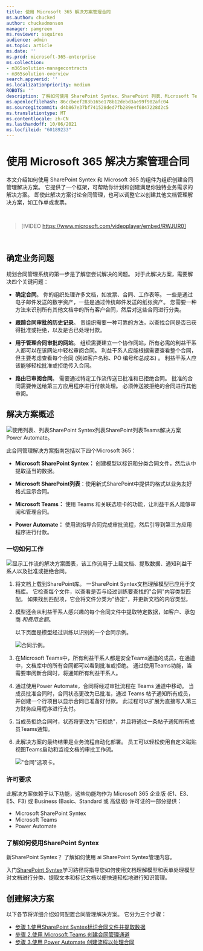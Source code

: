 ```yaml
---
title: 使用 Microsoft 365 解决方案管理合同
ms.author: chucked
author: chuckedmonson
manager: pamgreen
ms.reviewer: ssquires
audience: admin
ms.topic: article
ms.date: ''
ms.prod: microsoft-365-enterprise
ms.collection:
- m365solution-managecontracts
- m365solution-overview
search.appverid: ''
ms.localizationpriority: medium
ROBOTS: ''
description: 了解如何使用 SharePoint Syntex、SharePoint 列表、Microsoft Teams 和 Power Automate 的 Microsoft 365 解决方案管理Power Automate。
ms.openlocfilehash: 86ccbeef283b165e178b12debd3ae99f982afc04
ms.sourcegitcommit: d4b867e37bf741528ded7fb289e4f6847228d2c5
ms.translationtype: MT
ms.contentlocale: zh-CN
ms.lasthandoff: 10/06/2021
ms.locfileid: "60189233"
---
```

# <a name="manage-contracts-using-a-microsoft-365-solution"></a>使用 Microsoft 365 解决方案管理合同

本文介绍如何使用 SharePoint Syntex 和 Microsoft 365 的组件为组织创建合同管理解决方案。 它提供了一个框架，可帮助你计划和创建满足你独特业务需求的解决方案。 即使此解决方案讨论合同管理，也可以调整它以创建其他文档管理解决方案，如工作单或发票。

</br>

> [!VIDEO https://www.microsoft.com/videoplayer/embed/RWJUR0]

</br>

## <a name="identify-the-business-problem"></a>确定业务问题

规划合同管理系统的第一步是了解您尝试解决的问题。 对于此解决方案，需要解决四个关键问题：

- **确定合同**。 你的组织处理许多文档，如发票、合同、工作表等。  一些是通过电子邮件发送的数字资产，一些是通过传统邮件发送的纸张资产。 您需要一种方法来识别所有其他文档中的所有客户合同，然后对这些合同进行分类。

- **跟踪合同审批的历史记录**。 贵组织需要一种可靠的方法，以查找合同是否已获得批准或拒绝，以及是否已处理付款。 

- **用于管理合同审批的网站**。 组织需要建立一个协作网站，所有必需的利益干系人都可以在该网站中轻松审阅合同。 利益干系人应能根据需要查看整个合同，但主要考虑查看每个合同 (例如客户名称、PO 编号和总成本) 。 利益干系人应该能够轻松批准或拒绝传入合同。

- **路由已审阅合同**。 需要通过特定工作流传送已批准和已拒绝合同。 批准的合同需要传送给第三方应用程序进行付款处理。 必须传送被拒绝的合同进行其他审阅。

## <a name="overview-of-the-solution"></a>解决方案概述

  ![使用列表、列表SharePoint Syntex列表SharePoint列表Teams解决方案Power Automate。](../media/content-understanding/syntex-solution-manage-contracts-setup-steps.png)

此合同管理解决方案指南包括以下四个Microsoft 365：

- **Microsoft SharePoint Syntex：** 创建模型以标识和分类合同文件，然后从中提取适当的数据。

- **Microsoft SharePoint列表**：使用新式SharePoint中提供的格式以业务友好格式显示合同。

- **Microsoft Teams：** 使用 Teams 和关联选项卡的功能，让利益干系人能够审阅和管理合同。

- **Power Automate：** 使用流指导合同完成审批流程，然后引导到第三方应用程序进行付款。

### <a name="how-it-all-works"></a>一切如何工作

  ![显示工作流的解决方案图表，该工作流用于上载文档、提取数据、通知利益干系人以及批准或拒绝合同。](../media/content-understanding/syntex-solution-manage-contracts-overview.png)

1. 将文档上载到SharePoint库。 一SharePoint Syntex文档理解模型已应用于文档库。 它检查每个文件，以查看是否与经过训练要查找的"合同"内容类型匹配。 如果找到匹配项，它会将文件分类为"协定"，并更新文档的内容类型。

2. 模型还会从利益干系人感兴趣的每个合同文件中提取特定数据，如客户、承包商 *和费用金额*。  

    以下页面是模型经过训练以识别的一个合同示例。

      ![合同示例。](../media/content-understanding/contract.png)

3. 在Microsoft Teams中，所有利益干系人都是安全Teams通道的成员，在通道中，文档库中的所有合同都可以看到批准或拒绝。 通过使用Teams功能，当需要审阅新合同时，将通知所有利益干系人。

4. 通过使用Power Automate，合同将经过审批流程在 Teams 通道中移动。 当成员批准合同时，合同状态更改为已批准，通过 Teams 帖子通知所有成员，并创建一个行项目以显示合同已准备好付款。 此过程可以扩展为直接写入第三方财务应用程序进行支付。

5. 当成员拒绝合同时，状态将更改为"已拒绝"，并且将通过一条帖子通知所有成员Teams通知。

6. 此解决方案的最终结果是业务流程自动化部署。 员工可以轻松使用自定义磁贴视图Teams启动和监视文档的审批工作流。 

     !["合同"选项卡。](../media/content-understanding/tile-view.png)

### <a name="licensing-requirements"></a>许可要求

此解决方案依赖于以下功能，这些功能均作为 Microsoft 365 企业版 (E1、E3、E5、F3) 或 Business (Basic、Standard 或 高级版) 许可证的一部分提供：

- Microsoft SharePoint Syntex
- Microsoft Teams
- Power Automate

### <a name="learn-how-to-use-sharepoint-syntex"></a>了解如何使用SharePoint Syntex

新SharePoint Syntex？ 了解如何使用 ai SharePoint Syntex管理内容。

入门[SharePoint Syntex](/learn/paths/syntex-get-started)学习路径将指导您如何使用文档理解模型和表单处理模型对文档进行分类、提取文本和标记文档以便快速轻松地进行知识管理。

## <a name="create-the-solution"></a>创建解决方案

以下各节将详细介绍如何配置合同管理解决方案。 它分为三个步骤：

- [步骤 1.使用SharePoint Syntex标识合同文件并提取数据](solution-manage-contracts-step1.md)
- [步骤 2.使用 Microsoft Teams 创建合同管理通道](solution-manage-contracts-step2.md)
- [步骤 3.使用 Power Automate 创建流程以处理合同](solution-manage-contracts-step3.md)
